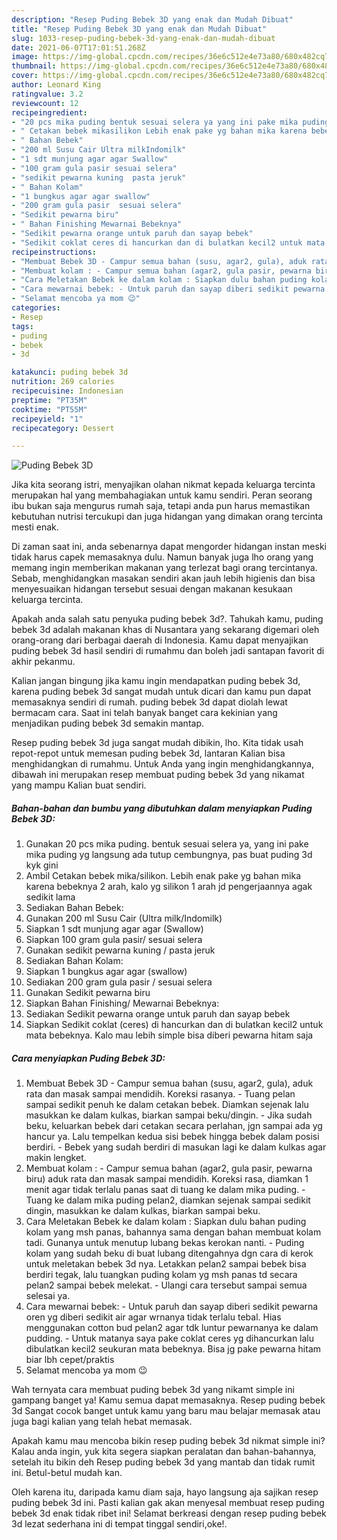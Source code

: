 ```yaml
---
description: "Resep Puding Bebek 3D yang enak dan Mudah Dibuat"
title: "Resep Puding Bebek 3D yang enak dan Mudah Dibuat"
slug: 1033-resep-puding-bebek-3d-yang-enak-dan-mudah-dibuat
date: 2021-06-07T17:01:51.268Z
image: https://img-global.cpcdn.com/recipes/36e6c512e4e73a80/680x482cq70/puding-bebek-3d-foto-resep-utama.jpg
thumbnail: https://img-global.cpcdn.com/recipes/36e6c512e4e73a80/680x482cq70/puding-bebek-3d-foto-resep-utama.jpg
cover: https://img-global.cpcdn.com/recipes/36e6c512e4e73a80/680x482cq70/puding-bebek-3d-foto-resep-utama.jpg
author: Leonard King
ratingvalue: 3.2
reviewcount: 12
recipeingredient:
- "20 pcs mika puding bentuk sesuai selera ya yang ini pake mika puding yg langsung ada tutup cembungnya pas buat puding 3d kyk gini"
- " Cetakan bebek mikasilikon Lebih enak pake yg bahan mika karena bebeknya 2 arah kalo yg silikon 1 arah jd pengerjaannya agak sedikit lama"
- " Bahan Bebek"
- "200 ml Susu Cair Ultra milkIndomilk"
- "1 sdt munjung agar agar Swallow"
- "100 gram gula pasir sesuai selera"
- "sedikit pewarna kuning  pasta jeruk"
- " Bahan Kolam"
- "1 bungkus agar agar swallow"
- "200 gram gula pasir  sesuai selera"
- "Sedikit pewarna biru"
- " Bahan Finishing Mewarnai Bebeknya"
- "Sedikit pewarna orange untuk paruh dan sayap bebek"
- "Sedikit coklat ceres di hancurkan dan di bulatkan kecil2 untuk mata bebeknya Kalo mau lebih simple bisa diberi pewarna hitam saja"
recipeinstructions:
- "Membuat Bebek 3D - Campur semua bahan (susu, agar2, gula), aduk rata dan masak sampai mendidih. Koreksi rasanya. - Tuang pelan sampai sedikit penuh ke dalam cetakan bebek. Diamkan sejenak lalu masukkan ke dalam kulkas, biarkan sampai beku/dingin. - Jika sudah beku, keluarkan bebek dari cetakan secara perlahan, jgn sampai ada yg hancur ya. Lalu tempelkan kedua sisi bebek hingga bebek dalam posisi berdiri. - Bebek yang sudah berdiri di masukan lagi ke dalam kulkas agar makin lengket."
- "Membuat kolam : - Campur semua bahan (agar2, gula pasir, pewarna biru) aduk rata dan masak sampai mendidih. Koreksi rasa, diamkan 1 menit agar tidak terlalu panas saat di tuang ke dalam mika puding. - Tuang ke dalam mika puding pelan2, diamkan sejenak sampai sedikit dingin, masukkan ke dalam kulkas, biarkan sampai beku."
- "Cara Meletakan Bebek ke dalam kolam : Siapkan dulu bahan puding kolam yang msh panas, bahannya sama dengan bahan membuat kolam tadi. Gunanya untuk menutup lubang bekas kerokan nanti. - Puding kolam yang sudah beku di buat lubang ditengahnya dgn cara di kerok untuk meletakan bebek 3d nya. Letakkan pelan2 sampai bebek bisa berdiri tegak, lalu tuangkan puding kolam yg msh panas td secara pelan2 sampai bebek melekat. - Ulangi cara tersebut sampai semua selesai ya."
- "Cara mewarnai bebek: - Untuk paruh dan sayap diberi sedikit pewarna oren yg diberi sedikit air agar wrnanya tidak terlalu tebal. Hias menggunakan cotton bud pelan2 agar tdk luntur pewarnanya ke dalam pudding. - Untuk matanya saya pake coklat ceres yg dihancurkan lalu dibulatkan kecil2 seukuran mata bebeknya. Bisa jg pake pewarna hitam biar lbh cepet/praktis"
- "Selamat mencoba ya mom 😉"
categories:
- Resep
tags:
- puding
- bebek
- 3d

katakunci: puding bebek 3d 
nutrition: 269 calories
recipecuisine: Indonesian
preptime: "PT35M"
cooktime: "PT55M"
recipeyield: "1"
recipecategory: Dessert

---
```



![Puding Bebek 3D](https://img-global.cpcdn.com/recipes/36e6c512e4e73a80/680x482cq70/puding-bebek-3d-foto-resep-utama.jpg)

Jika kita seorang istri, menyajikan olahan nikmat kepada keluarga tercinta merupakan hal yang membahagiakan untuk kamu sendiri. Peran seorang ibu bukan saja mengurus rumah saja, tetapi anda pun harus memastikan kebutuhan nutrisi tercukupi dan juga hidangan yang dimakan orang tercinta mesti enak.

Di zaman  saat ini, anda sebenarnya dapat mengorder hidangan instan meski tidak harus capek memasaknya dulu. Namun banyak juga lho orang yang memang ingin memberikan makanan yang terlezat bagi orang tercintanya. Sebab, menghidangkan masakan sendiri akan jauh lebih higienis dan bisa menyesuaikan hidangan tersebut sesuai dengan makanan kesukaan keluarga tercinta. 



Apakah anda salah satu penyuka puding bebek 3d?. Tahukah kamu, puding bebek 3d adalah makanan khas di Nusantara yang sekarang digemari oleh orang-orang dari berbagai daerah di Indonesia. Kamu dapat menyajikan puding bebek 3d hasil sendiri di rumahmu dan boleh jadi santapan favorit di akhir pekanmu.

Kalian jangan bingung jika kamu ingin mendapatkan puding bebek 3d, karena puding bebek 3d sangat mudah untuk dicari dan kamu pun dapat memasaknya sendiri di rumah. puding bebek 3d dapat diolah lewat bermacam cara. Saat ini telah banyak banget cara kekinian yang menjadikan puding bebek 3d semakin mantap.

Resep puding bebek 3d juga sangat mudah dibikin, lho. Kita tidak usah repot-repot untuk memesan puding bebek 3d, lantaran Kalian bisa menghidangkan di rumahmu. Untuk Anda yang ingin menghidangkannya, dibawah ini merupakan resep membuat puding bebek 3d yang nikamat yang mampu Kalian buat sendiri.

<!--inarticleads1-->

##### Bahan-bahan dan bumbu yang dibutuhkan dalam menyiapkan Puding Bebek 3D:

1. Gunakan 20 pcs mika puding. bentuk sesuai selera ya, yang ini pake mika puding yg langsung ada tutup cembungnya, pas buat puding 3d kyk gini
1. Ambil  Cetakan bebek mika/silikon. Lebih enak pake yg bahan mika karena bebeknya 2 arah, kalo yg silikon 1 arah jd pengerjaannya agak sedikit lama
1. Sediakan  Bahan Bebek:
1. Gunakan 200 ml Susu Cair (Ultra milk/Indomilk)
1. Siapkan 1 sdt munjung agar agar (Swallow)
1. Siapkan 100 gram gula pasir/ sesuai selera
1. Gunakan sedikit pewarna kuning / pasta jeruk
1. Sediakan  Bahan Kolam:
1. Siapkan 1 bungkus agar agar (swallow)
1. Sediakan 200 gram gula pasir / sesuai selera
1. Gunakan Sedikit pewarna biru
1. Siapkan  Bahan Finishing/ Mewarnai Bebeknya:
1. Sediakan Sedikit pewarna orange untuk paruh dan sayap bebek
1. Siapkan Sedikit coklat (ceres) di hancurkan dan di bulatkan kecil2 untuk mata bebeknya. Kalo mau lebih simple bisa diberi pewarna hitam saja




<!--inarticleads2-->

##### Cara menyiapkan Puding Bebek 3D:

1. Membuat Bebek 3D - Campur semua bahan (susu, agar2, gula), aduk rata dan masak sampai mendidih. Koreksi rasanya. - Tuang pelan sampai sedikit penuh ke dalam cetakan bebek. Diamkan sejenak lalu masukkan ke dalam kulkas, biarkan sampai beku/dingin. - Jika sudah beku, keluarkan bebek dari cetakan secara perlahan, jgn sampai ada yg hancur ya. Lalu tempelkan kedua sisi bebek hingga bebek dalam posisi berdiri. - Bebek yang sudah berdiri di masukan lagi ke dalam kulkas agar makin lengket.
1. Membuat kolam : - Campur semua bahan (agar2, gula pasir, pewarna biru) aduk rata dan masak sampai mendidih. Koreksi rasa, diamkan 1 menit agar tidak terlalu panas saat di tuang ke dalam mika puding. - Tuang ke dalam mika puding pelan2, diamkan sejenak sampai sedikit dingin, masukkan ke dalam kulkas, biarkan sampai beku.
1. Cara Meletakan Bebek ke dalam kolam : Siapkan dulu bahan puding kolam yang msh panas, bahannya sama dengan bahan membuat kolam tadi. Gunanya untuk menutup lubang bekas kerokan nanti. - Puding kolam yang sudah beku di buat lubang ditengahnya dgn cara di kerok untuk meletakan bebek 3d nya. Letakkan pelan2 sampai bebek bisa berdiri tegak, lalu tuangkan puding kolam yg msh panas td secara pelan2 sampai bebek melekat. - Ulangi cara tersebut sampai semua selesai ya.
1. Cara mewarnai bebek: - Untuk paruh dan sayap diberi sedikit pewarna oren yg diberi sedikit air agar wrnanya tidak terlalu tebal. Hias menggunakan cotton bud pelan2 agar tdk luntur pewarnanya ke dalam pudding. - Untuk matanya saya pake coklat ceres yg dihancurkan lalu dibulatkan kecil2 seukuran mata bebeknya. Bisa jg pake pewarna hitam biar lbh cepet/praktis
1. Selamat mencoba ya mom 😉




Wah ternyata cara membuat puding bebek 3d yang nikamt simple ini gampang banget ya! Kamu semua dapat memasaknya. Resep puding bebek 3d Sangat cocok banget untuk kamu yang baru mau belajar memasak atau juga bagi kalian yang telah hebat memasak.

Apakah kamu mau mencoba bikin resep puding bebek 3d nikmat simple ini? Kalau anda ingin, yuk kita segera siapkan peralatan dan bahan-bahannya, setelah itu bikin deh Resep puding bebek 3d yang mantab dan tidak rumit ini. Betul-betul mudah kan. 

Oleh karena itu, daripada kamu diam saja, hayo langsung aja sajikan resep puding bebek 3d ini. Pasti kalian gak akan menyesal membuat resep puding bebek 3d enak tidak ribet ini! Selamat berkreasi dengan resep puding bebek 3d lezat sederhana ini di tempat tinggal sendiri,oke!.

